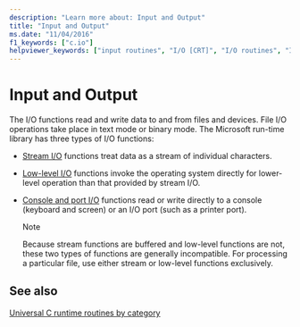 ```yaml
---
description: "Learn more about: Input and Output"
title: "Input and Output"
ms.date: "11/04/2016"
f1_keywords: ["c.io"]
helpviewer_keywords: ["input routines", "I/O [CRT]", "I/O routines", "I/O [CRT], routines", "output routines"]
---
```

# Input and Output

The I/O functions read and write data to and from files and devices. File I/O operations take place in text mode or binary mode. The Microsoft run-time library has three types of I/O functions:

- [Stream I/O](../c-runtime-library/stream-i-o.md) functions treat data as a stream of individual characters.

- [Low-level I/O](../c-runtime-library/low-level-i-o.md) functions invoke the operating system directly for lower-level operation than that provided by stream I/O.

- [Console and port I/O](../c-runtime-library/console-and-port-i-o.md) functions read or write directly to a console (keyboard and screen) or an I/O port (such as a printer port).

   > [!NOTE]
   > Because stream functions are buffered and low-level functions are not, these two types of functions are generally incompatible. For processing a particular file, use either stream or low-level functions exclusively.

## See also

[Universal C runtime routines by category](../c-runtime-library/run-time-routines-by-category.md)
